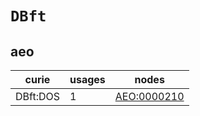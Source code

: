 # `DBft`

## aeo

| curie    |   usages | nodes                                             |
|----------|----------|---------------------------------------------------|
| DBft:DOS |        1 | [AEO:0000210](https://bioregistry.io/AEO:0000210) |

